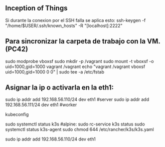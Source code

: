 ## Inception of Things

Si durante la conexion por el SSH falla se aplica esto:
ssh-keygen -f "/home/$USER/.ssh/known_hosts" -R "[localhost]:2222"

## Para sincronizar la carpeta de trabajo con la VM. (PC42)
sudo modprobe vboxsf
sudo mkdir -p /vagrant
sudo mount -t vboxsf -o uid=1000,gid=1000 vagrant /vagrant
echo "vagrant /vagrant vboxsf uid=1000,gid=1000 0 0" | sudo tee -a /etc/fstab

## Asignar la ip o activarla en la eth1:
sudo ip addr add 192.168.56.110/24 dev eth1 #server
sudo ip addr add 192.168.56.111/24 dev eth1 #worker

kubeconfig

sudo systemctl status k3s #alpine: sudo rc-service k3s status
sudo systemctl status k3s-agent
sudo chmod 644 /etc/rancher/k3s/k3s.yaml

sudo ip addr add 192.168.56.110/24 dev eth1